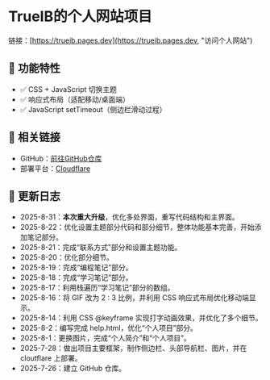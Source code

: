 # TrueIB的个人网站项目
链接：[https://trueib.pages.dev](https://trueib.pages.dev, "访问个人网站")
 
## 🌟 功能特性
- ✅ CSS + JavaScript 切换主题
- ✅ 响应式布局（适配移动/桌面端）
- ✅ JavaScript setTimeout（侧边栏滑动过程）
 
## 🔗 相关链接
- GitHub：[前往GitHub仓库](https://github.com/trueib/trueib.pages.dev, "前往GitHub仓库")
- 部署平台：[Cloudflare](https://dash.cloudflare.com, "前往Cloudflare")

## 📄 更新日志
- 2025-8-31：**本次重大升级**，优化多处界面，重写代码结构和主界面。
- 2025-8-22：优化设置主题部分代码和部分细节，整体功能基本完善，开始添加笔记部分。
- 2025-8-21：完成“联系方式”部分和设置主题功能。
- 2025-8-20：优化部分细节。
- 2025-8-19：完成“编程笔记”部分。
- 2025-8-18：完成“学习笔记”部分。
- 2025-8-17：利用栈遍历“学习笔记”部分的数组。
- 2025-8-16：将 GIF 改为 2 : 3 比例，并利用 CSS 响应式布局优化移动端显示。
- 2025-8-14：利用 CSS @keyframe 实现打字动画效果，并优化了多个细节。
- 2025-8-2：编写完成 help.html，优化“个人项目”部分。
- 2025-8-1：更换图片，完成“个人简介”和“个人项目”。
- 2025-7-28：做出项目主要框架，制作侧边栏、头部导航栏、图片，并在 cloutflare 上部署。
- 2025-7-26：建立 GitHub 仓库。
